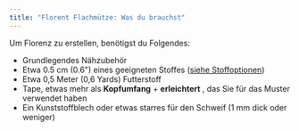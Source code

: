 ```yaml
---
title: "Florent Flachmütze: Was du brauchst"
---
```


Um Florenz zu erstellen, benötigst du Folgendes:

- Grundlegendes Nähzubehör
- Etwa 0.5 cm (0.6") eines geeigneten Stoffes ([siehe Stoffoptionen](/docs/designs/florent/fabric/))
- Etwa 0,5 Meter (0,6 Yards) Futterstoff
- Tape, etwas mehr als **Kopfumfang** + **erleichtert** , das Sie für das Muster verwendet haben
- Ein Kunststoffblech oder etwas starres für den Schweif (1 mm dick oder weniger)
